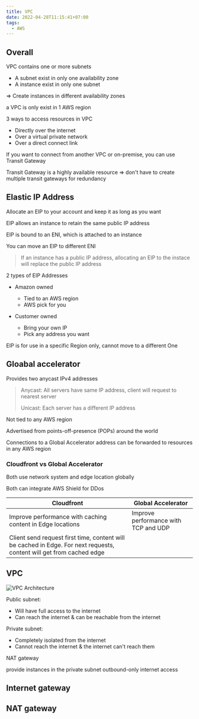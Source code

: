 ```yaml
---
title: VPC
date: 2022-04-28T11:15:41+07:00
tags:
  - AWS
---
```

## Overall

VPC contains one or more subnets

* A subnet exist in only one availability zone
* A instance exist in only one subnet

\=> Create instances in different availability zones

a VPC is only exist in 1 AWS region

3 ways to access resources in VPC

* Directly over the internet
* Over a virtual private network
* Over a direct connect link

If you want to connect from another VPC or on-premise, you can use Transit Gateway

Transit Gateway is a highly available resource => don't have to create multiple transit gateways for redundancy

## Elastic IP Address

Allocate an EIP to your account and keep it as long as you want

EIP allows an instance to retain the same public IP address

EIP is bound to an ENI, which is attached to an instance

You can move an EIP to different ENI

> If an instance has a public IP address, allocating an EIP to the instace will replace the public IP address

2 types of EIP Addresses

* Amazon owned

  * Tied to an AWS region
  * AWS pick for you
* Customer owned

  * Bring your own IP
  * Pick any address you want

EIP is for use in a specific Region only, cannot move to a different One

## Gloabal accelerator

Provides two anycast IPv4 addresses

> Anycast: All servers have same IP address, client will request to nearest server
>
> Unicast: Each server has a different IP address

Not tied to any AWS region

Advertised from points-off-presence (POPs) around the world

Connections to a Global Accelerator address can be forwarded to resources in any AWS region

### Cloudfront vs Global Accelerator

Both use network system and edge location globally

Both can integrate AWS Shield for DDos

| Cloudfront                                                                                                           | Global Accelerator                   |
| -------------------------------------------------------------------------------------------------------------------- | ------------------------------------ |
| Improve performance with caching content in Edge locations                                                           | Improve performance with TCP and UDP |
| Client send request first time, content will be cached in Edge. For next requests, content will get from cached edge |                                      |

## VPC

![VPC Architecture](/vpc_architecture.png)

Public subnet:

* Will have full access to the internet
* Can reach the internet & can be reachable from the internet

Private subnet:

* Completely isolated from the internet
* Cannot reach the internet & the internet can't reach them

NAT gateway

provide instances in the private subnet outbound-only internet access

## Internet gateway

## NAT gateway
